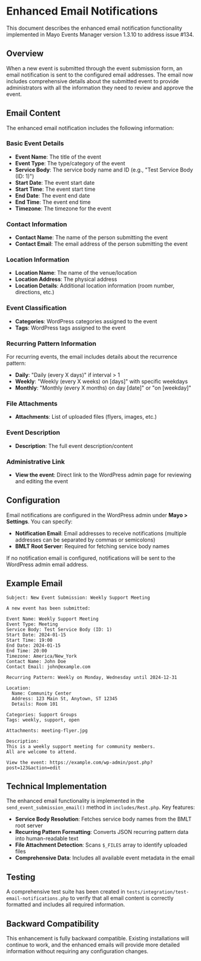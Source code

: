 # Enhanced Email Notifications

This document describes the enhanced email notification functionality implemented in Mayo Events Manager version 1.3.10 to address issue #134.

## Overview

When a new event is submitted through the event submission form, an email notification is sent to the configured email addresses. The email now includes comprehensive details about the submitted event to provide administrators with all the information they need to review and approve the event.

## Email Content

The enhanced email notification includes the following information:

### Basic Event Details
- **Event Name**: The title of the event
- **Event Type**: The type/category of the event
- **Service Body**: The service body name and ID (e.g., "Test Service Body (ID: 1)")
- **Start Date**: The event start date
- **Start Time**: The event start time
- **End Date**: The event end date
- **End Time**: The event end time
- **Timezone**: The timezone for the event

### Contact Information
- **Contact Name**: The name of the person submitting the event
- **Contact Email**: The email address of the person submitting the event

### Location Information
- **Location Name**: The name of the venue/location
- **Location Address**: The physical address
- **Location Details**: Additional location information (room number, directions, etc.)

### Event Classification
- **Categories**: WordPress categories assigned to the event
- **Tags**: WordPress tags assigned to the event

### Recurring Pattern Information
For recurring events, the email includes details about the recurrence pattern:
- **Daily**: "Daily (every X days)" if interval > 1
- **Weekly**: "Weekly (every X weeks) on [days]" with specific weekdays
- **Monthly**: "Monthly (every X months) on day [date]" or "on [weekday]"

### File Attachments
- **Attachments**: List of uploaded files (flyers, images, etc.)

### Event Description
- **Description**: The full event description/content

### Administrative Link
- **View the event**: Direct link to the WordPress admin page for reviewing and editing the event

## Configuration

Email notifications are configured in the WordPress admin under **Mayo > Settings**. You can specify:

- **Notification Email**: Email addresses to receive notifications (multiple addresses can be separated by commas or semicolons)
- **BMLT Root Server**: Required for fetching service body names

If no notification email is configured, notifications will be sent to the WordPress admin email address.

## Example Email

```
Subject: New Event Submission: Weekly Support Meeting

A new event has been submitted:

Event Name: Weekly Support Meeting
Event Type: Meeting
Service Body: Test Service Body (ID: 1)
Start Date: 2024-01-15
Start Time: 19:00
End Date: 2024-01-15
End Time: 20:00
Timezone: America/New_York
Contact Name: John Doe
Contact Email: john@example.com

Recurring Pattern: Weekly on Monday, Wednesday until 2024-12-31

Location:
  Name: Community Center
  Address: 123 Main St, Anytown, ST 12345
  Details: Room 101

Categories: Support Groups
Tags: weekly, support, open

Attachments: meeting-flyer.jpg

Description:
This is a weekly support meeting for community members. 
All are welcome to attend.

View the event: https://example.com/wp-admin/post.php?post=123&action=edit
```

## Technical Implementation

The enhanced email functionality is implemented in the `send_event_submission_email()` method in `includes/Rest.php`. Key features:

- **Service Body Resolution**: Fetches service body names from the BMLT root server
- **Recurring Pattern Formatting**: Converts JSON recurring pattern data into human-readable text
- **File Attachment Detection**: Scans `$_FILES` array to identify uploaded files
- **Comprehensive Data**: Includes all available event metadata in the email

## Testing

A comprehensive test suite has been created in `tests/integration/test-email-notifications.php` to verify that all email content is correctly formatted and includes all required information.

## Backward Compatibility

This enhancement is fully backward compatible. Existing installations will continue to work, and the enhanced emails will provide more detailed information without requiring any configuration changes. 